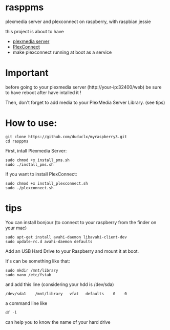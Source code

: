 # rasppms
plexmedia server and plexconnect on raspberry, with raspbian jessie

this project is about to have
- [plexmedia server](https://www.plex.tv/)
- [PlexConnect](https://github.com/iBaa/PlexConnect/)
- make plexconnect running at boot as a service

# Important

before going to your plexmedia server (http://your-ip:32400/web)
be sure to have reboot after have intalled it !

Then, don't forget to add media to your PlexMedia Server Library.
(see tips)

# How to use:

```
git clone https://github.com/duduclx/myraspberry3.git
cd rasppms
```
First, intall Plexmedia Server:
```
sudo chmod +x install_pms.sh
sudo ./install_pms.sh
```
If you want to install PlexConnect:
```
sudo chmod +x install_plexconnect.sh
sudo ./plexconnect.sh
```

# tips

You can install bonjour (to connect to your raspberry from the finder on your mac)
```
sudo apt-get install avahi-daemon libavahi-client-dev
sudo update-rc.d avahi-daemon defaults
```

Add an USB Hard Drive to your Raspberry
and mount it at boot.

It's can be something like that:
```
sudo mkdir /mnt/library
sudo nano /etc/fstab
```
and add this line (considering your hdd is /dev/sda)
```
/dev/sda1    /mnt/library   vfat   defaults    0    0
```
a command line like
```
df -l
```
can help you to know the name of your hard drive
